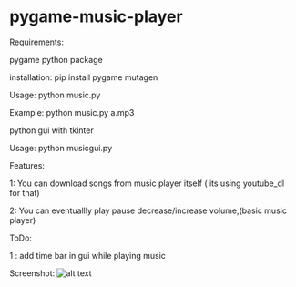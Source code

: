 # pygame-music-player


Requirements: 


pygame python package 


installation:
pip install pygame mutagen


Usage:
python music.py <music file with etention> 


Example:
  python music.py a.mp3 


python gui with tkinter

Usage:
  python musicgui.py 

Features:

1: You can download songs from music player itself ( its using youtube_dl for that)

2: You can eventuallly play pause decrease/increase volume,(basic music player)

ToDo:

1 : add time bar in gui while playing music

Screenshot:
![alt text](https://raw.githubusercontent.com/manojpawarsj12/poithun/master/pymusicplayer/Screenshot%20(10).png)
